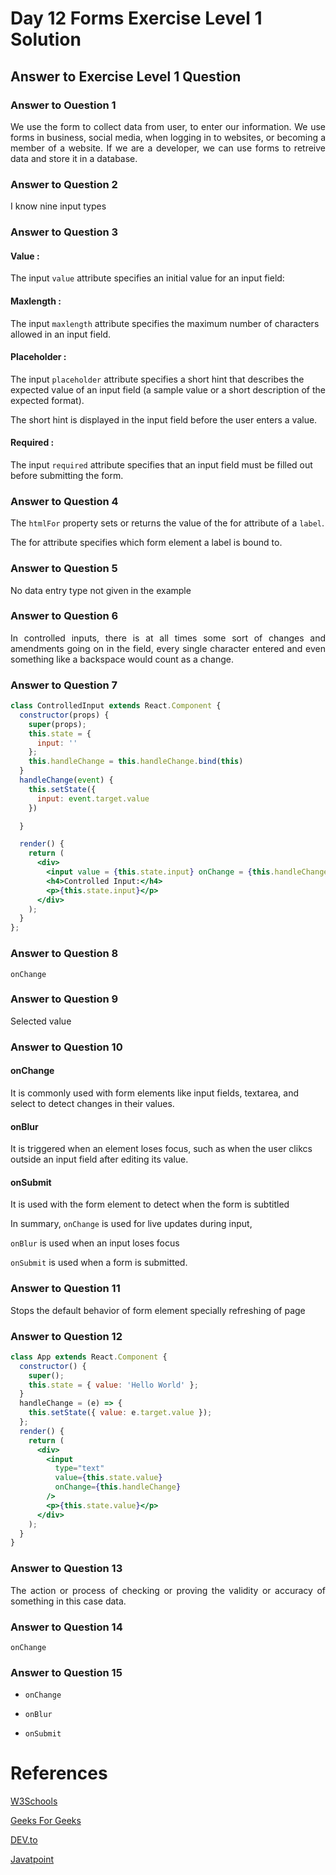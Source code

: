 # Day 12 Forms Exercise Level 1 Solution
## Answer to Exercise Level 1 Question
### Answer to Ouestion 1
<p align="justify">We use the form to collect data from user, to enter our information. We use forms in business, social media, when logging in to websites, or becoming a member of a website. If we are a developer, we can use forms to retreive data and store it in a database. </p>

### Answer to Question 2
<p align="justify">I know nine input types</p>

### Answer to Question 3
<p align="justify">
<b><h4>Value :</b> </h4> The input <code>value</code> attribute specifies an initial value for an input field:</p>


<p align="justify">
<b><h4>Maxlength : </h4></b>The input <code>maxlength</code> attribute specifies the maximum number of characters allowed in an input field.</p>

<p align="justify">
<b><h4>Placeholder : </h4></b>
The input <code>placeholder</code> attribute specifies a short hint that describes the expected value of an input field (a sample value or a short description of the expected format).</p>

<p align="justify">
The short hint is displayed in the input field before the user enters a value.
</p>

<p align="justify">
<b><h4>Required : </h4></b>
The input <code>required</code> attribute specifies that an input field must be filled out before submitting the form.

</p>

### Answer to Question 4
<p align="justify">The <code>htmlFor</code> property sets or returns the value of the for attribute of a <code>label</code>.</p>

<p align="justify">The for attribute specifies which form  element a label is bound to.</p>

### Answer to Question 5
<p align="justify">No data entry type not given in the example</p>

### Answer to Question 6
<p align="justify">In controlled inputs, there is at all times some sort of changes and amendments going on in the field, every single character entered and even something like a backspace would count as a change.</p>

### Answer to Question 7
```jsx
class ControlledInput extends React.Component {
  constructor(props) {
    super(props);
    this.state = {
      input: ''
    };
    this.handleChange = this.handleChange.bind(this)
  }
  handleChange(event) {
    this.setState({
      input: event.target.value
    })

  }

  render() {
    return (
      <div>
        <input value = {this.state.input} onChange = {this.handleChange}></input>
        <h4>Controlled Input:</h4>
        <p>{this.state.input}</p>
      </div>
    );
  }
};
```

### Answer to Question 8
<p align="justify"><code>onChange</code></p> 

### Answer to Question 9
<p align="justify">Selected value</p>

### Answer to Question 10
<p align="justify">
<b><h4>onChange </h4></b> It is commonly used with form elements like input fields, textarea, and select to detect changes in their values. </p>

<p align="justify">
<b><h4>onBlur</h4></b> It is triggered when an element loses focus, such as when the user clikcs outside an input field after editing its value.
</p>

<p align="justify">
<b><h4>onSubmit</h4></b>
It is used with the form element to detect when the form is subtitled
</p>

<p align="justify">In summary, <code>onChange</code> is used for live updates during input, <br>

<code>onBlur</code> is used when an input loses focus</p>

<p align="justify">
<code>onSubmit</code> is used when a form is submitted.
</p>

### Answer to Question 11
<p align="justify">Stops the default behavior of form element specially refreshing of page</p>

### Answer to Question 12
```jsx
class App extends React.Component {
  constructor() {
    super();
    this.state = { value: 'Hello World' };
  }
  handleChange = (e) => {
    this.setState({ value: e.target.value });
  };
  render() {
    return (
      <div>
        <input
          type="text"
          value={this.state.value}
          onChange={this.handleChange}
        />
        <p>{this.state.value}</p>
      </div>
    );
  }
}
```

### Answer to Question 13
<p align="justify">The action or process of checking or proving the validity or accuracy of something in this case data.</p>

### Answer to Question 14
`onChange`

### Answer to Question 15
- `onChange`
  
- `onBlur`

- `onSubmit`

# References
[W3Schools](https://www.w3schools.com/html/html_form_attributes.asp) <br>

[Geeks For Geeks](https://www.geeksforgeeks.org/react-js-uncontrolled-vs-controlled-inputs/)

[DEV.to](https://dev.to/rthefounding/react-creating-a-controlled-input-2kcd)

[Javatpoint](https://www.javatpoint.com/how-to-get-all-checked-checkbox-value-in-javascript)